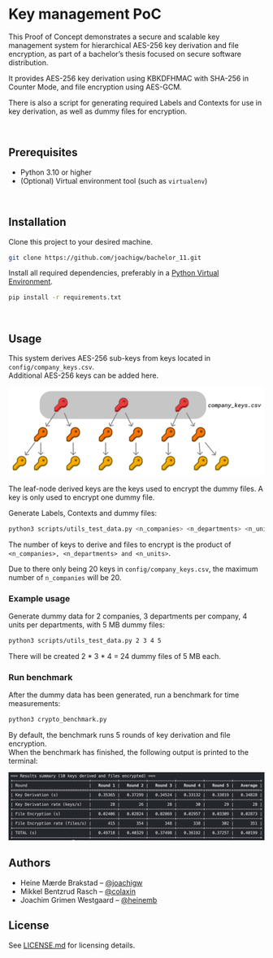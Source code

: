 # Key management PoC

This Proof of Concept demonstrates a secure and scalable key management system for hierarchical AES-256 key derivation and file encryption, as part of a bachelor’s thesis focused on secure software distribution.

It provides AES-256 key derivation using KBKDFHMAC with SHA-256 in Counter Mode, and file encryption using AES-GCM.

There is also a script for generating required Labels and Contexts for use in key derivation, as well as dummy files for encryption.

<br>

## Prerequisites

- Python 3.10 or higher
- (Optional) Virtual environment tool (such as `virtualenv`)
<br>

## Installation

Clone this project to your desired machine.

```bash
git clone https://github.com/joachigw/bachelor_11.git
```

Install all required dependencies, preferably in a [Python Virtual Environment](https://docs.python.org/3/library/venv.html).

```bash
pip install -r requirements.txt
```
<br>

## Usage

This system derives AES-256 sub-keys from keys located in `config/company_keys.csv`.<br>Additional AES-256 keys can be added here.

<img src="/assets/key_hierarchy_readme.png" alt="Key hierarchy" width="800">

The leaf-node derived keys are the keys used to encrypt the dummy files. A key is only used to encrypt one dummy file.

Generate Labels, Contexts and dummy files:

```bash
python3 scripts/utils_test_data.py <n_companies> <n_departments> <n_units> <file_size_mb>
```

The number of keys to derive and files to encrypt is the product of `<n_companies>, <n_departments> and <n_units>`.

Due to there only being 20 keys in `config/company_keys.csv`, the maximum number of `n_companies` will be 20.

### Example usage

Generate dummy data for 2 companies, 3 departments per company, 4 units per departments, with 5 MB dummy files:

```bash
python3 scripts/utils_test_data.py 2 3 4 5
```

There will be created 2 * 3 * 4 = 24 dummy files of 5 MB each.

### Run benchmark

After the dummy data has been generated, run a benchmark for time measurements:

```bash
python3 crypto_benchmark.py
```

By default, the benchmark runs 5 rounds of key derivation and file encryption.
<br>When the benchmark has finished, the following output is printed to the terminal:

<img src="/assets/benchmark_summary.png" alt="Benchmark summary of key derivation and file encryption" width="800">
<br>

## Authors
- Heine Mærde Brakstad – [@joachigw](https://github.com/joachigw)
- Mikkel Bentzrud Rasch – [@colaxin](https://github.com/colaxin)
- Joachim Grimen Westgaard – [@heinemb](https://github.com/heinemb)

## License

See [LICENSE.md](./LICENSE.md) for licensing details.
